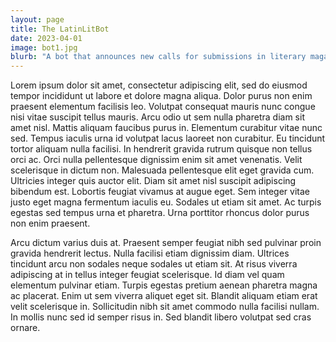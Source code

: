 ```yaml
---
layout: page
title: The LatinLitBot
date: 2023-04-01
image: bot1.jpg
blurb: "A bot that announces new calls for submissions in literary magazines in Spanish in the United States."
---
```


Lorem ipsum dolor sit amet, consectetur adipiscing elit, sed do eiusmod tempor incididunt ut labore et dolore magna aliqua. Dolor purus non enim praesent elementum facilisis leo. Volutpat consequat mauris nunc congue nisi vitae suscipit tellus mauris. Arcu odio ut sem nulla pharetra diam sit amet nisl. Mattis aliquam faucibus purus in. Elementum curabitur vitae nunc sed. Tempus iaculis urna id volutpat lacus laoreet non curabitur. Eu tincidunt tortor aliquam nulla facilisi. In hendrerit gravida rutrum quisque non tellus orci ac. Orci nulla pellentesque dignissim enim sit amet venenatis. Velit scelerisque in dictum non. Malesuada pellentesque elit eget gravida cum. Ultricies integer quis auctor elit. Diam sit amet nisl suscipit adipiscing bibendum est. Lobortis feugiat vivamus at augue eget. Sem integer vitae justo eget magna fermentum iaculis eu. Sodales ut etiam sit amet. Ac turpis egestas sed tempus urna et pharetra. Urna porttitor rhoncus dolor purus non enim praesent.

Arcu dictum varius duis at. Praesent semper feugiat nibh sed pulvinar proin gravida hendrerit lectus. Nulla facilisi etiam dignissim diam. Ultrices tincidunt arcu non sodales neque sodales ut etiam sit. At risus viverra adipiscing at in tellus integer feugiat scelerisque. Id diam vel quam elementum pulvinar etiam. Turpis egestas pretium aenean pharetra magna ac placerat. Enim ut sem viverra aliquet eget sit. Blandit aliquam etiam erat velit scelerisque in. Sollicitudin nibh sit amet commodo nulla facilisi nullam. In mollis nunc sed id semper risus in. Sed blandit libero volutpat sed cras ornare.
